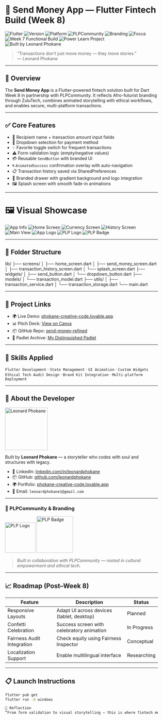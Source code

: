 # 💼 Send Money App — Flutter Fintech Build (Week 8)

![Flutter](https://img.shields.io/badge/flutter-ready-blue.svg)
![Version](https://img.shields.io/badge/version-1.0.0-brightgreen.svg)
![Platform](https://img.shields.io/badge/platform-cross--platform-green.svg)
![PLPCommunity](https://img.shields.io/badge/PLPCommunity-purple?style=for-the-badge&logo=lightning&logoColor=white)
![Branding](https://img.shields.io/badge/branding-ZuluTech-red.svg)
![Focus](https://img.shields.io/badge/focus-ethical--tech-critical.svg)
![Week 7 Functional Build](https://img.shields.io/badge/Send_Money_Functional_Build_Week_7-teal.svg?logo=flutter&logoColor=white&style=for-the-badge)
![Power Learn Project](https://img.shields.io/badge/Power_Learn_Project-maroon?style=for-the-badge&logo=lightning&logoColor=teal)
![Built by Leonard Phokane](https://img.shields.io/badge/built_by-Leonard_Phokane-white?logo=flutter&logoColor=teal&style=for-the-badge)

> “Transactions don’t just move money — they move stories.”  
> — Leonard Phokane

---

## 🚀 Overview

The **Send Money App** is a Flutter-powered fintech solution built for Dart Week 8 in partnership with PLPCommunity. It reflects Afro-futurist branding through ZuluTech, combines animated storytelling with ethical workflows, and enables secure, multi-platform transactions.

---

## ✅ Core Features

- 🧾 Recipient name + transaction amount input fields
- 🔽 Dropdown selection for payment method
- 💡 Favorite toggle switch for frequent transactions
- ⚠️ Form validation logic (empty/negative values)
- 💳 Reusable `SendButton` with branded UI
- 🌀 `AnimatedSuccess` confirmation overlay with auto-navigation
- 📋 Transaction history saved via SharedPreferences
- 🧭 Branded drawer with gradient background and logo integration
- 🖼️ Splash screen with smooth fade-in animations

---

# 🖼️ Visual Showcase

![App Info](./assets/images/send_money_app_info_screen.png)
![Home Screen](./assets/images/send_money_app_home.png)
![Currency Screen](./assets/images/send_money_app_currency.png)
![History Screen](./assets/images/send_money_app_history.png)
![Main View](./assets/images/Send-money-app.png)
![App Logo](./assets/images/app_logo.png)
![PLP Logo](./assets/images/logo.png)
![PLP Badge](./assets/images/plp-logo.png)


---

## 📁 Folder Structure

lib/ ├── screens/ │ ├── home_screen.dart │ ├── send_money_screen.dart │ ├── transaction_history_screen.dart │ └── splash_screen.dart ├── widgets/ │ ├── send_button.dart │ └── dropdown_button.dart ├── models/ │ └── transaction_model.dart ├── utils/ │ ├── transaction_service.dart │ └── transaction_storage.dart └── main.dart


---

## 🔗 Project Links

- 🌍 Live Demo: [phokane-creative-code.lovable.app](https://phokane-creative-code.lovable.app)  
- 📊 Pitch Deck: [View on Canva](https://www.canva.com/design/DAGsxJEVKSg/ODdyq2DctbdY100QGlFy9w/edit)  
- 📦 GitHub Repo: [send-money-refined](https://github.com/leonardphokane/send-money-refined)  
- 🧭 Padlet Archive: [My Distinguished Padlet](https://padlet.com/plp9/my-distinguished-padlet-obiq9mj5yr6u1mxo)

---

## 🧠 Skills Applied

`Flutter Development` · `State Management` · `UI Animation` · `Custom Widgets`  
`Ethical Tech Audit Design` · `Brand Kit Integration` · `Multi-platform Deployment`

---

## 👤 About the Developer

<img src="./assets/images/leonard-profile.png" alt="Leonard Phokane" width="140"/>

Built by **Leonard Phokane** — a storyteller who codes with soul and structures with legacy.

- 💼 LinkedIn: [linkedin.com/in/leonardphokane](https://linkedin.com/in/leonardphokane)  
- 📦 GitHub: [github.com/leonardphokane](https://github.com/leonardphokane)  
- 🌍 Portfolio: [phokane-creative-code.lovable.app](https://phokane-creative-code.lovable.app)  
- 💌 Email: `leonardphokane1@gmail.com`

---

### 🔰 PLPCommunity & Branding

<img src="./assets/images/logo.png" alt="PLP Logo" width="100"/>
<img src="./assets/images/plp-logo.png" alt="PLP Badge" width="120"/>

> *Built in collaboration with PLPCommunity — rooted in cultural empowerment and ethical tech.*

---

## 📈 Roadmap (Post–Week 8)

| Feature                    | Description                                       | Status       |
|---------------------------|---------------------------------------------------|--------------|
| Responsive Layouts        | Adapt UI across devices (tablet, desktop)         | Planned      |
| Confetti Celebration      | Success screen with celebratory animation         | In Progress  |
| Fairness Audit Integration| Check equity using Fairness Inspector             | Conceptual   |
| Localization Support      | Enable multilingual interface                     | Researching  |

---

## 📋 Launch Instructions

```bash
flutter pub get
flutter run -d windows

🧪 Reflection
“From form validation to visual storytelling — this is where fintech meets purpose.” — Leonard Phokane